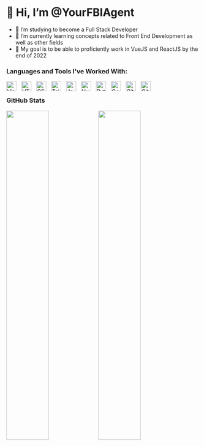 # 👋 Hi, I’m @YourFBIAgent

- 👀 I’m studying to become a Full Stack Developer
- 🌱 I’m currently learning concepts related to Front End Development as well as other fields
- :goal_net: My goal is to be able to proficiently work in VueJS and ReactJS by the end of 2022

### Languages and Tools I've Worked With:

<img align="left" alt="Visual Studio Code" width="26px" src="https://cdn.jsdelivr.net/gh/devicons/devicon/icons/vscode/vscode-original.svg" style="padding-right:10px;" />
<img align="left" alt="HTML5" width="26px" src="https://cdn.jsdelivr.net/gh/devicons/devicon/icons/html5/html5-original.svg" style="padding-right:10px;" />
<img align="left" alt="CSS3" width="26px" src="https://cdn.jsdelivr.net/gh/devicons/devicon/icons/css3/css3-original.svg" style="padding-right:10px;" />
<img align="left" alt="Tailwindcss" width="26px" src="https://cdn.jsdelivr.net/gh/devicons/devicon/icons/tailwindcss/tailwindcss-plain.svg" style="padding-right:10px;" />
<img align="left" alt="JavaScript" width="26px" src="https://cdn.jsdelivr.net/gh/devicons/devicon/icons/javascript/javascript-original.svg" style="padding-right:10px;" />
<img align="left" alt="VueJS" width="26px" src="https://cdn.jsdelivr.net/gh/devicons/devicon/icons/vuejs/vuejs-original.svg" style="padding-right:10px;" />
<img align="left" alt="Python" width="26px" src="https://cdn.jsdelivr.net/gh/devicons/devicon/icons/python/python-original.svg" style="padding-right:10px;" />
<img align="left" alt="C++" width="26px" src="https://cdn.jsdelivr.net/gh/devicons/devicon/icons/cplusplus/cplusplus-original.svg" style="padding-right:10px;" />
<img align="left" alt="GitHub" width="26px" src="https://user-images.githubusercontent.com/3369400/139448065-39a229ba-4b06-434b-bc67-616e2ed80c8f.png" style="padding-right:10px;" />
<img align="left" alt="Git" width="26px" src="https://cdn.jsdelivr.net/gh/devicons/devicon/icons/git/git-original.svg"
 style="padding-right:10px;" />

<br>

### GitHub Stats
<img align='left' width='47%' src='https://github-readme-stats.vercel.app/api?username=YourFBIAgent&theme=tokyonight'/>

<img align='left' width='47%' src='https://github-readme-stats.vercel.app/api/top-langs/?username=YourFBIAgent&layout=compact'/>

<!---
YourFBIAgent/YourFBIAgent is a ✨ special ✨ repository because its `README.md` (this file) appears on your GitHub profile.
You can click the Preview link to take a look at your changes.
--->
